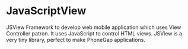 # JavaScriptView
JSView Framework to develop web mobile application which uses View Controller patron. It uses JavaScript to control HTML views. JSView is a very tiny library, perfect to make PhoneGap applications.
